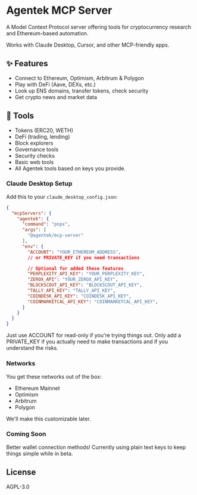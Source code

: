 # Agentek MCP Server

A Model Context Protocol server offering tools for cryptocurrency research and Ethereum-based automation.

Works with Claude Desktop, Cursor, and other MCP-friendly apps.

## ✨ Features

- Connect to Ethereum, Optimism, Arbitrum & Polygon
- Play with DeFi (Aave, DEXs, etc.)
- Look up ENS domains, transfer tokens, check security
- Get crypto news and market data

## 🧰 Tools

- Tokens (ERC20, WETH)
- DeFi (trading, lending)
- Block explorers
- Governance tools
- Security checks
- Basic web tools
- All Agentek tools based on keys you provide.

### Claude Desktop Setup

Add this to your `claude_desktop_config.json`:

```json
{
  "mcpServers": {
    "agentek": {
      "command": "pnpx",
      "args": [
        "@agentek/mcp-server"
      ],
      "env": {
        "ACCOUNT": "YOUR_ETHEREUM_ADDRESS",
        // or PRIVATE_KEY if you need transactions

        // Optional for added these features
        "PERPLEXITY_API_KEY": "YOUR_PERPLEXITY_KEY",
        "ZEROX_API": "YOUR_ZEROX_API_KEY",
        "BLOCKSCOUT_API_KEY": "BLOCKSCOUT_API_KEY",
        "TALLY_API_KEY": "TALLY_API_KEY",
        "COINDESK_API_KEY": "COINDESK_API_KEY",
        "COINMARKETCAL_API_KEY": "COINMARKETCAL_API_KEY",
      }
    }
  }
}
```

Just use ACCOUNT for read-only if you're trying things out. Only add a PRIVATE_KEY if you actually need to make transactions and if you understand the risks.

### Networks

You get these networks out of the box:
- Ethereum Mainnet
- Optimism
- Arbitrum
- Polygon

We'll make this customizable later.


### Coming Soon

Better wallet connection methods! Currently using plain text keys to keep things simple while in beta.

## License

AGPL-3.0
